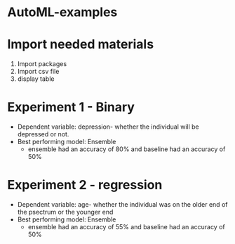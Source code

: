 # AutoML-examples

# Import needed materials
1. Import packages
2. Import csv file
3. display table

# Experiment 1 - Binary
- Dependent variable: depression- whether the individual will be depressed or not.
- Best performing model: Ensemble
    - ensemble had an accuracy of 80% and baseline had an accuracy of 50%

# Experiment 2 - regression
- Dependent variable: age- whether the individual was on the older end of the psectrum or the younger end
- Best performing model: Ensemble
    - ensemble had an accuracy of 55% and baseline had an accuracy of 50%    
